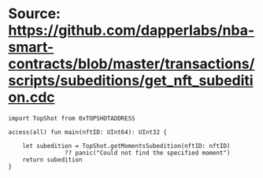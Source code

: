 # Source: https://github.com/dapperlabs/nba-smart-contracts/blob/master/transactions/scripts/subeditions/get_nft_subedition.cdc

```
import TopShot from 0xTOPSHOTADDRESS

access(all) fun main(nftID: UInt64): UInt32 {

    let subedition = TopShot.getMomentsSubedition(nftID: nftID)
                ?? panic("Could not find the specified moment")
    return subedition
}
```